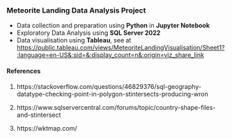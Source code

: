 ### Meteorite Landing Data Analysis Project

- Data collection and preparation using **Python** in **Jupyter Notebook**
- Exploratory Data Analysis using **SQL Server 2022**
- Data visualisation using **Tableau**, see at https://public.tableau.com/views/MeteoriteLandingVisualisation/Sheet1?:language=en-US&:sid=&:display_count=n&:origin=viz_share_link



#### References
1. <p>https://stackoverflow.com/questions/46829376/sql-geography-datatype-checking-point-in-polygon-stintersects-producing-wron</p>
2. <p>https://www.sqlservercentral.com/forums/topic/country-shape-files-and-stintersect</p>
3. <p>https://wktmap.com/</p>